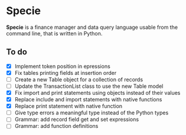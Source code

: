 # Specie

**Specie** is a finance manager and data query language usable from the command line, that is written in Python.

## To do

* [X] Implement token position in epressions
* [X] Fix tables printing fields at insertion order
* [ ] Create a new Table object for a collection of records
* [ ] Update the TransactionList class to use the new Table model
* [X] Fix import and print statements using objects instead of their values
* [X] Replace include and import statements with native functions
* [X] Replace print statement with native function
* [ ] Give type errors a meaningful type instead of the Python types
* [ ] Grammar: add record field get and set expressions
* [ ] Grammar: add function definitions
